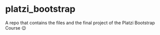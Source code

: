 # platzi_bootstrap
A repo that contains the files and the final project of the Platzi Bootstrap Course 😉
